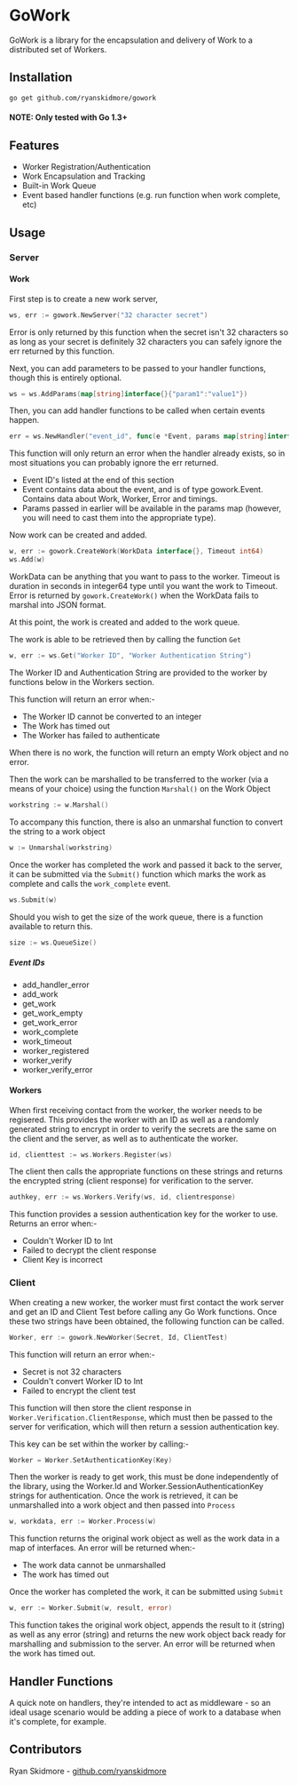 # GoWork

GoWork is a library for the encapsulation and delivery of Work to a distributed set of Workers.

## Installation

`go get github.com/ryanskidmore/gowork`

#### NOTE: Only tested with Go 1.3+

## Features

* Worker Registration/Authentication
* Work Encapsulation and Tracking
* Built-in Work Queue
* Event based handler functions (e.g. run function when work complete, etc)

## Usage

### Server

#### Work

First step is to create a new work server,
```go
ws, err := gowork.NewServer("32 character secret")
```
 Error is only returned by this function when the secret isn't 32 characters so as long as your secret is definitely 32 characters you can safely ignore the err returned by this function.

Next, you can add parameters to be passed to your handler functions, though this is entirely optional.
```go
ws = ws.AddParams(map[string]interface{}{"param1":"value1"})
```

Then, you can add handler functions to be called when certain events happen.
```go
err = ws.NewHandler("event_id", func(e *Event, params map[string]interface{}){// function //})
```
This function will only return an error when the handler already exists, so in most situations you can probably ignore the err returned.

* Event ID's listed at the end of this section
* Event contains data about the event, and is of type gowork.Event. Contains data about Work, Worker, Error and timings.
* Params passed in earlier will be available in the params map (however, you will need to cast them into the appropriate type).

Now work can be created and added.
```go
w, err := gowork.CreateWork(WorkData interface{}, Timeout int64)
ws.Add(w)
```
WorkData can be anything that you want to pass to the worker. Timeout is duration in seconds in integer64 type until you want the work to Timeout.
Error is returned by `gowork.CreateWork()` when the WorkData fails to marshal into JSON format.

At this point, the work is created and added to the work queue.

The work is able to be retrieved then by calling the function `Get`
```go
w, err := ws.Get("Worker ID", "Worker Authentication String")
```
The Worker ID and Authentication String are provided to the worker by functions below in the Workers section. 

This function will return an error when:-

* The Worker ID cannot be converted to an integer
* The Work has timed out
* The Worker has failed to authenticate

When there is no work, the function will return an empty Work object and no error.

Then the work can be marshalled to be transferred to the worker (via a means of your choice) using the function `Marshal()` on the Work Object

```go
workstring := w.Marshal()
```

To accompany this function, there is also an unmarshal function to convert the string to a work object

```go
w := Unmarshal(workstring)
```

Once the worker has completed the work and passed it back to the server, it can be submitted via the `Submit()` function which marks the work as complete and calls the `work_complete` event.

```go
ws.Submit(w)
```

Should you wish to get the size of the work queue, there is a function available to return this.

```go
size := ws.QueueSize()
```

##### Event IDs
* add\_handler_error
* add_work
* get_work
* get\_work_empty
* get\_work_error
* work_complete
* work_timeout
* worker_registered
* worker_verify
* worker\_verify_error

#### Workers

When first receiving contact from the worker, the worker needs to be regisered. This provides the worker with an ID as well as a randomly generated string to encrypt in order to verify the secrets are the same on the client and the server, as well as to authenticate the worker.

```go
id, clienttest := ws.Workers.Register(ws)
```

The client then calls the appropriate functions on these strings and returns the encrypted string (client response) for verification to the server.

```go
authkey, err := ws.Workers.Verify(ws, id, clientresponse)
```
This function provides a session authentication key for the worker to use. Returns an error when:-

* Couldn't Worker ID to Int
* Failed to decrypt the client response
* Client Key is incorrect

### Client

When creating a new worker, the worker must first contact the work server and get an ID and Client Test before calling any Go Work functions. Once these two strings have been obtained, the following function can be called.

```go
Worker, err := gowork.NewWorker(Secret, Id, ClientTest)
```

This function will return an error when:-

* Secret is not 32 characters
* Couldn't convert Worker ID to Int
* Failed to encrypt the client test

This function will then store the client response in `Worker.Verification.ClientResponse`, which must then be passed to the server for verification, which will then return a session authentication key.

This key can be set within the worker by calling:-

```go
Worker = Worker.SetAuthenticationKey(Key)
```

Then the worker is ready to get work, this must be done independently of the library, using the Worker.Id and Worker.SessionAuthenticationKey strings for authentication. Once the work is retrieved, it can be unmarshalled into a work object and then passed into `Process`

```go
w, workdata, err := Worker.Process(w)
```

This function returns the original work object as well as the work data in a map of interfaces. An error will be returned when:-

* The work data cannot be unmarshalled
* The work has timed out

Once the worker has completed the work, it can be submitted using `Submit`

```go
w, err := Worker.Submit(w, result, error)
```

This function takes the original work object, appends the result to it (string) as well as any error (string) and returns the new work object back ready for marshalling and submission to the server. An error will be returned when the work has timed out.

## Handler Functions
A quick note on handlers, they're intended to act as middleware - so an ideal usage scenario would be adding a piece of work to a database when it's complete, for example.

## Contributors

Ryan Skidmore - [github.com/ryanskidmore](http://github.com/ryanskidmore)